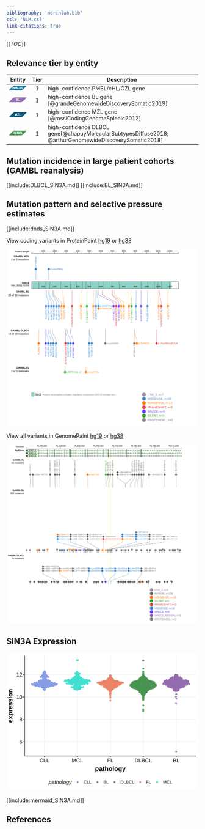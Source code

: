 ```yaml
---
bibliography: 'morinlab.bib'
csl: 'NLM.csl'
link-citations: true
---
```

[[_TOC_]]



## Relevance tier by entity

|Entity|Tier|Description               |
|:------:|:----:|--------------------------|
|![PMBL](images/icons/PMBL_tier1.png)|1|high-confidence PMBL/cHL/GZL gene|
|![BL](images/icons/BL_tier1.png)    |1   |high-confidence BL gene   [@grandeGenomewideDiscoverySomatic2019]|
|![MZL](images/icons/MZL_tier1.png)    |1   |high-confidence MZL gene   [@rossiCodingGenomeSplenic2012]|
|![DLBCL](images/icons/DLBCL_tier1.png) |1   |high-confidence DLBCL gene[@chapuyMolecularSubtypesDiffuse2018; @arthurGenomewideDiscoverySomatic2018]|

## Mutation incidence in large patient cohorts (GAMBL reanalysis)

[[include:DLBCL_SIN3A.md]]
[[include:BL_SIN3A.md]]

## Mutation pattern and selective pressure estimates

[[include:dnds_SIN3A.md]]

View coding variants in ProteinPaint [hg19](https://morinlab.github.io/LLMPP/GAMBL/SIN3A_protein.html)  or [hg38](https://morinlab.github.io/LLMPP/GAMBL/SIN3A_protein_hg38.html)

![](images/proteinpaint/SIN3A_NM_001145358.svg)

View all variants in GenomePaint [hg19](https://morinlab.github.io/LLMPP/GAMBL/SIN3A.html)  or [hg38](https://morinlab.github.io/LLMPP/GAMBL/SIN3A_hg38.html)

![](images/proteinpaint/SIN3A.svg)

## SIN3A Expression
![](images/gene_expression/SIN3A_by_pathology.svg)

[[include:mermaid_SIN3A.md]]

## References


<!-- ORIGIN: rossiCodingGenomeSplenic2012c -->
<!-- BL: grandeGenomewideDiscoverySomatic2019 -->
<!-- MZL: rossiCodingGenomeSplenic2012c -->
